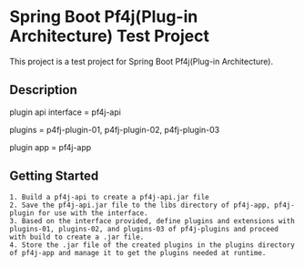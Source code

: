 # Spring Boot Pf4j(Plug-in Architecture) Test Project

This project is a test project for Spring Boot Pf4j(Plug-in Architecture).

## Description

plugin api interface = pf4j-api

plugins = p4fj-plugin-01, p4fj-plugin-02, p4fj-plugin-03

plugin app = pf4j-app

## Getting Started

```
1. Build a pf4j-api to create a pf4j-api.jar file
2. Save the pf4j-api.jar file to the libs directory of pf4j-app, pf4j-plugin for use with the interface.
3. Based on the interface provided, define plugins and extensions with plugins-01, plugins-02, and plugins-03 of pf4j-plugins and proceed with build to create a .jar file.
4. Store the .jar file of the created plugins in the plugins directory of pf4j-app and manage it to get the plugins needed at runtime.
```
